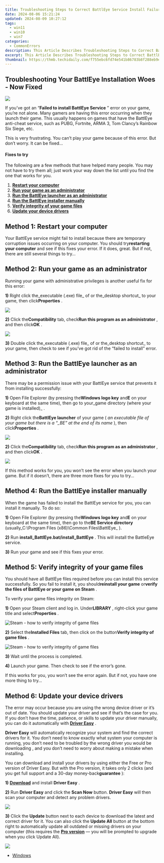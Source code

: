 ```yaml
---
title: Troubleshooting Steps to Correct BattlEye Service Install Failure
date: 2024-08-06 15:21:24
updated: 2024-08-09 10:27:12
tags:
  - win11
  - win10
  - win7
categories:
  - CommonErrors
description: This Article Describes Troubleshooting Steps to Correct BattlEye Service Install Failure
excerpt: This Article Describes Troubleshooting Steps to Correct BattlEye Service Install Failure
thumbnail: https://thmb.techidaily.com/f755ebc6fd74e541b86783b8f288eb9ebe73ceda235653be011e1c74d43e6c3e.jpg
---
```


## Troubleshooting Your BattlEye Installation Woes - Now Fixed

![](https://images.drivereasy.com/wp-content/uploads/2018/04/img_5ae429f4ae743.png)

 If you’ve got an “**Failed to install BattlEye Service** ” error on your game, you’re not alone. Many gamers are having this error occurring when they launch their game. This usually happens on games that have the BattlEye anti-cheat service, such as PUBG, Fortnite, ARMA 3, Tom Clancy’s Rainbow Six Siege, etc.

 This is very frustrating. You can’t play your game because of this error. But don’t worry. It can be fixed…

#### Fixes to try

 The following are a few methods that have helped many people. You may not have to try them all; just work your way down the list until you find the one that works for you.

1. [**Restart your computer**](#a)
2. [**Run your game as an administrator**](#b)
3. [**Run the BattlEye launcher as an administrator**](#c)
4. [**Run the BattlEye installer manually**](#d)
5. [**Verify integrity of your game files**](#e)
6. [**Update your device drivers**](#f)

## Method 1: Restart your computer

 Your BattlEye service might fail to install because there are temporary corruption issues occurring on your computer. You should try**restarting your computer** and see if this fixes your error. If it does, great. But if not, there are still several things to try…

## Method 2: Run your game as an administrator

 Running your game with administrative privileges is another useful fix for this error:

**1)** Right click the_executable (.exe) file_ of or the_desktop shortcut_ to your game, then click**Properties** .

![](https://images.drivereasy.com/wp-content/uploads/2018/04/img_5ae442394ec26.png)

**2)** Click the**Compatibility** tab, check**Run this program as an administrator** , and then click**OK** .

![](https://images.drivereasy.com/wp-content/uploads/2018/04/img_5ae454db00d71.png)

**3)** Double click the_executable (.exe) file_ of or the_desktop shortcut_ to your game, then check to see if you’ve got rid of the “failed to install” error.

## Method 3: Run the BattlEye launcher as an administrator

 There may be a permission issue with your BattlEye service that prevents it from installing successfully:

**1)** Open File Explorer (by pressing the**Windows logo key** and**E** on your keyboard at the same time), then go to your_game directory (where your game is installed)_ .

**2)** Right click the**BattlEye launcher** of your game ( _an executable file of your game but there is a “\_BE” at the end of its name_ ), then click**Properties** .

![](https://images.drivereasy.com/wp-content/uploads/2018/04/img_5ae442394ec26.png)

**2)** Click the**Compatibility** tab, check**Run this program as an administrator** , and then click**OK** .

![](https://images.drivereasy.com/wp-content/uploads/2018/04/img_5ae454d3f00ea.png)

 If this method works for you, you won’t see the error when you launch your game. But if it doesn’t, there are three more fixes for you to try…

## Method 4: Run the BattlEye installer manually

 When the game has failed to install the BattlEye service for you, you can install it manually. To do so:

**1)** Open File Explorer (by pressing the**Windows logo key** and**E** on your keyboard at the same time), then go to the**BE Service directory** (usually_C:\\Program Files (x86)\\Common Files\\BattlEye_ ).

**2)** Run **install\_BattlEye.bat/install\_BattlEye** . This will install the BattleEye service.

**3)** Run your game and see if this fixes your error.

## Method 5: Verify integrity of your game files

 You should have all BattlEye files required before you can install this service successfully. So you fail to install it, you should**reinstall your game** or**verify the files of BattlEye or your game on Steam** .

To verify your game files integrity on Steam:

**1)** Open your Steam client and log in. Under**LIBRARY** , right-click your game title and select**Properties** .

![Steam - how to verify integrity of game files](https://images.drivereasy.com/wp-content/uploads/2023/10/Steam-verify-integrity-of-game-files-properties.jpg)

**2)** Select the**Installed Files** tab, then click on the button**Verify integrity of game files** .

![Steam - how to verify integrity of game files](https://images.drivereasy.com/wp-content/uploads/2023/10/Steam-verify-integrity-of-game-files-1200x610.jpg)

**3)** Wait until the process is completed.

**4)** Launch your game. Then check to see if the error’s gone.

 If this works for you, you won’t see the error again. But if not, you have one more thing to try…

## Method 6: Update your device drivers

 The error may occur because you are using the wrong device driver or it’s out of date. You should update your driver and see if that’s the case for you. If you don’t have the time, patience, or skills to update your driver manually, you can do it automatically with [**Driver Easy**](https://tools.techidaily.com/drivereasy/download/) .

**Driver Easy**  will automatically recognize your system and find the correct drivers for it. You don’t need to know exactly what system your computer is running, you don’t need to be troubled by the wrong driver you would be downloading , and you don’t need to worry about making a mistake when installing.

 You can download and install your drivers by using either the Free or Pro version of Driver Easy. But with the Pro version, it takes only 2 clicks (and you get full support and a 30-day money-back**guarantee** ):

**1)** [**Download**](https://tools.techidaily.com/drivereasy/download/) and install **Driver Easy** .

**2)** Run **Driver Easy** and click the **Scan Now** button. **Driver Easy**  will then scan your computer and detect any problem drivers.

![](https://images.drivereasy.com/wp-content/uploads/2017/03/Driver-Easy-Scan-Needed.jpg)

**3)**  Click the **Update**  button next to each device to download the latest and correct driver for it. You can also click the **Update All**  button at the bottom right to automatically update all outdated or missing drivers on your computer (this requires the **[Pro version](https://tools.techidaily.com/drivereasy/download/)**  — you will be prompted to upgrade when you click Update All).

![](https://images.drivereasy.com/wp-content/uploads/2017/03/Driver-Easy-Update-All.jpg)

* [Windows](https://tools.techidaily.com/drivereasy/download/)

<ins class="adsbygoogle"
     style="display:block"
     data-ad-format="autorelaxed"
     data-ad-client="ca-pub-7571918770474297"
     data-ad-slot="1223367746"></ins>



<ins class="adsbygoogle"
     style="display:block"
     data-ad-client="ca-pub-7571918770474297"
     data-ad-slot="8358498916"
     data-ad-format="auto"
     data-full-width-responsive="true"></ins>
